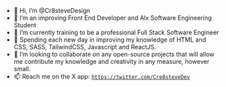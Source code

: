 - 👋 Hi, I’m @Cr8steveDesign
- 👀 I’m an improving Front End Developer and Alx Software Engineering Student
- 🌱 I’m currently training to be a professional Full Stack Software Engineer 
- 🎢 Spending each new day in improving my knowledge of HTML and CSS, SASS, TailwindCSS, Javascript and ReactJS. 
- 💞️ I’m looking to collaborate on any open-source projects that will allow me contribute my knowledge and creativity in any measure, however small.
- 📫 Reach me on the X app: <a target="_blank" href="twitter.com/Cre8steveDev">`https://twitter.com/Cre8steveDev`</a>


